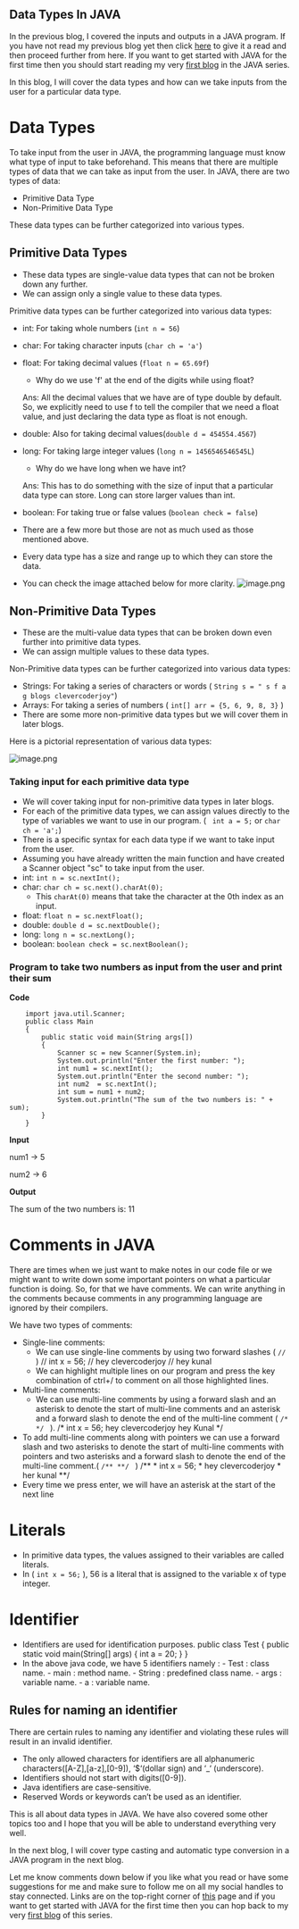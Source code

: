 ## Data Types In JAVA

In the previous blog, I covered the inputs and outputs in a JAVA program. If you have not read my previous blog yet then click [here](https://clevercoderjoy.hashnode.dev/inputs-and-outputs-in-java-by-clevercoderjoy) to give it a read and then proceed further from here. If you want to get started with JAVA for the first time then you should start reading my very [first blog](https://clevercoderjoy.hashnode.dev/introduction-to-java-by-clevercoderjoy) in the JAVA series.

In this blog, I will cover the data types and how can we take inputs from the user for a particular data type.

# Data Types

To take input from the user in JAVA, the programming language must know what type of input to take beforehand. This means that there are multiple types of data that we can take as input from the user.
In JAVA, there are two types of data:
- Primitive Data Type
- Non-Primitive Data Type

These data types can be further categorized into various types.

## Primitive Data Types

- These data types are single-value data types that can not be broken down any further.
- We can assign only a single value to these data types.

Primitive data types can be further categorized into various data types:
- int: For taking whole numbers (``` int n = 56 ```)
- char: For taking character inputs (``` char ch = 'a' ```)
- float: For taking decimal values (``` float n = 65.69f ```)
    - Why do we use 'f' at the end of the digits while using float?

    Ans: All the decimal values that we have are of type double by default. So, we explicitly need to use f to tell the compiler that we need a float value, and just declaring the data type as float is not enough.
- double: Also for taking decimal values(``` double d = 454554.4567 ```)
- long: For taking large integer values (``` long n = 1456546546545L ```)
    - Why do we have long when we have int?
    
    Ans: This has to do something with the size of input that a particular data type can store. Long can store larger values than int.
- boolean: For taking true or false values (``` boolean check = false ```)
- There are a few more but those are not as much used as those mentioned above.
- Every data type has a size and range up to which they can store the data.
- You can check the image attached below for more clarity.
![image.png](https://cdn.hashnode.com/res/hashnode/image/upload/v1650218195820/ajpQZlE0V.png)

## Non-Primitive Data Types

- These are the multi-value data types that can be broken down even further into primitive data types.
- We can assign multiple values to these data types.

Non-Primitive data types can be further categorized into various data types:
- Strings: For taking a series of characters or words ( ``` String s = " s f a g blogs clevercoderjoy" ```)
- Arrays: For taking a series of numbers ( ``` int[] arr = {5, 6, 9, 8, 3} ``` )
- There are some more non-primitive data types but we will cover them in later blogs.

Here is a pictorial representation of various data types:

![image.png](https://cdn.hashnode.com/res/hashnode/image/upload/v1650218883746/CoypHAbwl.png)

### Taking input for each primitive data type

- We will cover taking input for non-primitive data types in later blogs.
- For each of the primitive data types, we can assign values directly to the type of variables we want to use in our program. ( ``` int a = 5;``` or ``` char ch = 'a'; ```)
- There is a specific syntax for each data type if we want to take input from the user.
- Assuming you have already written the main function and have created a Scanner object "sc" to take input from the user.
- int: ``` int n = sc.nextInt(); ```
- char: ``` char ch = sc.next().charAt(0); ```
    - This ``` charAt(0) ``` means that take the character at the 0th index as an input.
- float: ``` float n = sc.nextFloat(); ```
- double: ``` double d = sc.nextDouble(); ```
- long: ``` long n = sc.nextLong(); ```
- boolean: ``` boolean check = sc.nextBoolean(); ```

### Program to take two numbers as input from the user and print their sum

**Code**

        import java.util.Scanner;
        public class Main
        {  
            public static void main(String args[])   
            {
                Scanner sc = new Scanner(System.in);
                System.out.println("Enter the first number: ");
                int num1 = sc.nextInt();
                System.out.println("Enter the second number: ");
                int num2  = sc.nextInt();
                int sum = num1 + num2;
                System.out.println("The sum of the two numbers is: " + sum);  
            }
        }

**Input**

num1 -> 5

num2 -> 6

**Output**

The sum of the two numbers is: 11

# Comments in JAVA

There are times when we just want to make notes in our code file or we might want to write down some important pointers on what a particular function is doing. So, for that we have comments. We can write anything in the comments because comments in any programming language are ignored by their compilers.

We have two types of comments:
- Single-line comments:
    - We can use single-line comments by using two forward slashes ( ``` // ``` )
          // int x = 56;
          // hey clevercoderjoy
          // hey kunal
    - We can highlight multiple lines on our program and press the key combination of ctrl+/ to comment on all those highlighted lines.
- Multi-line comments:
    - We can use multi-line comments by using a forward slash and an asterisk to denote the start of multi-line comments and an asterisk and a forward slash to denote the end of the multi-line comment ( ```/* */ ``` ).
             /* int x = 56;
             hey clevercoderjoy
             hey Kunal */
- To add multi-line comments along with pointers we can use a forward slash and two asterisks to denote the start of multi-line comments with pointers and two asterisks and a forward slash to denote the end of the multi-line comment.( ```/** **/ ``` )
        /**
        * int x = 56;
        * hey clevercoderjoy
        * her kunal
        **/
- Every time we press enter, we will have an asterisk at the start of the next line

# Literals

- In primitive data types, the values assigned to their variables are called literals.
- In ( ``` int x = 56; ``` ), 56 is a literal that is assigned to the variable x of type integer.

# Identifier

- Identifiers are used for identification purposes.
        public class Test
        {
             public static void main(String[] args)
            {
                int a = 20;
            }
        }
- In the above java code, we have 5 identifiers namely : 
        - Test : class name.
        - main : method name.
        - String : predefined class name.
        - args : variable name.
        - a :  variable name.

## Rules for naming an identifier

There are certain rules to naming any identifier and violating these rules will result in an invalid identifier.
- The only allowed characters for identifiers are all alphanumeric characters([A-Z],[a-z],[0-9]), ‘$‘(dollar sign) and ‘_‘ (underscore).
- Identifiers should not start with digits([0-9]).
- Java identifiers are case-sensitive.
- Reserved Words or keywords can’t be used as an identifier.

This is all about data types in JAVA. We have also covered some other topics too and I hope that you will be able to understand everything very well.

In the next blog, I will cover type casting and automatic type conversion in a JAVA program in the next blog.

Let me know comments down below if you like what you read or have some suggestions for me and make sure to follow me on all my social handles to stay connected. Links are on the top-right corner of [this](https://clevercoderjoy.hashnode.dev/) page and if you want to get started with JAVA for the first time then you can hop back to my very [first blog](https://clevercoderjoy.hashnode.dev/introduction-to-java-by-clevercoderjoy) of this series.

